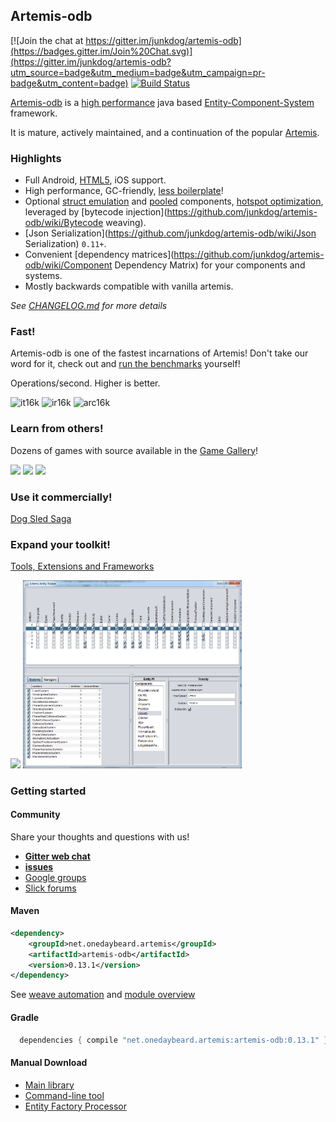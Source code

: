 ## Artemis-odb

[![Join the chat at https://gitter.im/junkdog/artemis-odb](https://badges.gitter.im/Join%20Chat.svg)](https://gitter.im/junkdog/artemis-odb?utm_source=badge&utm_medium=badge&utm_campaign=pr-badge&utm_content=badge)
[![Build Status](https://travis-ci.org/junkdog/artemis-odb.svg)](https://travis-ci.org/junkdog/artemis-odb)


[Artemis-odb](https://github.com/junkdog/artemis-odb/wiki/About) is a [high performance](https://github.com/junkdog/entity-system-benchmarks) java based [Entity-Component-System](https://github.com/junkdog/artemis-odb/wiki/Introduction-to-Entity-Systems) framework.

It is mature, actively maintained, and a continuation of the popular [Artemis](http://gamadu.com/artemis/).

### Highlights

- Full Android, [HTML5](https://github.com/junkdog/artemis-odb/wiki/GWT), iOS support.
- High performance, GC-friendly, [less boilerplate](https://github.com/junkdog/artemis-odb/wiki/@Wire)!
- Optional [struct emulation](https://github.com/junkdog/artemis-odb/wiki/Packed-Weaver) and [pooled](https://github.com/junkdog/artemis-odb/wiki/@PooledWeaver) components, [hotspot optimization](https://github.com/junkdog/artemis-odb/wiki/Hotspot-Optimization), leveraged by [bytecode injection](https://github.com/junkdog/artemis-odb/wiki/Bytecode weaving).
- [Json Serialization](https://github.com/junkdog/artemis-odb/wiki/Json Serialization) `0.11+`.
- Convenient [dependency matrices](https://github.com/junkdog/artemis-odb/wiki/Component Dependency Matrix) for your components and systems.
- Mostly backwards compatible with vanilla artemis.

_See [CHANGELOG.md](https://github.com/junkdog/artemis-odb/blob/master/CHANGELOG.md) for more details_

### Fast!

Artemis-odb is one of the fastest incarnations of Artemis! 
Don't take our word for it, check out and [run the benchmarks](https://github.com/junkdog/entity-system-benchmarks) yourself!

Operations/second. Higher is better.

![it16k][it16k] ![ir16k][ir16k] ![arc16k][arc16k]

 [it1k]: http://junkdog.github.io/images/ecs-bench/iteration__1024_entities.png
 [it4k]: http://junkdog.github.io/images/ecs-bench/iteration__4096_entities.png
 [it16k]: http://junkdog.github.io/images/ecs-bench/iteration__16384_entities.png
 [it65k]: http://junkdog.github.io/images/ecs-bench/iteration__65536_entities.png
 [ir1k]: http://junkdog.github.io/images/ecs-bench/insert_remove__1024_entities.png
 [ir4k]: http://junkdog.github.io/images/ecs-bench/insert_remove__4096_entities.png
 [ir16k]: http://junkdog.github.io/images/ecs-bench/insert_remove__16384_entities.png
 [ir65k]: http://junkdog.github.io/images/ecs-bench/insert_remove__65536_entities.png 
 [arc1k]: http://junkdog.github.io/images/ecs-bench/add_remove_components__1024_entities.png
 [arc4k]: http://junkdog.github.io/images/ecs-bench/add_remove_components__4096_entities.png
 [arc16k]: http://junkdog.github.io/images/ecs-bench/add_remove_components__16384_entities.png
 [arc64k]: http://junkdog.github.io/images/ecs-bench/add_remove_components__65536_entities.png 

### Learn from others!

Dozens of games with source available in the [Game Gallery](https://github.com/junkdog/artemis-odb/wiki/Game-Gallery)!

<img src="http://i.imgur.com/DHy5k6h.png" width="235">
<img src="http://tikotepadventure.com/files/tikotep/201507/monolith.gif" width="235">
<img src="http://ludumdare.com/compo/wp-content/compo2//375043/22396-shot2.png-eq-900-500.jpg" width="235">

### Use it commercially!

[Dog Sled Saga](http://www.dogsledsaga.com/)

### Expand your toolkit!

 [Tools, Extensions and Frameworks](https://github.com/junkdog/artemis-odb/wiki/Extensions)

[<img src="https://raw.githubusercontent.com/wiki/junkdog/artemis-odb/images/cdm.png" width="350">](http://junkdog.github.io/matrix.html)
[<img src="https://github.com/Namek/artemis-odb-entity-tracker/raw/master/screenshot.png" width="350">](https://github.com/Namek/artemis-odb-entity-tracker)

### Getting started

#### Community

Share your thoughts and questions with us!

- **[Gitter web chat](https://gitter.im/junkdog/artemis-odb)**
- **[issues](https://github.com/junkdog/artemis-odb/issues)**
- [Google groups](https://groups.google.com/forum/#!forum/artemis-odb)
- [Slick forums](http://slick.ninjacave.com/forum/viewforum.php?f=28)

#### Maven
```xml
<dependency>
	<groupId>net.onedaybeard.artemis</groupId>
	<artifactId>artemis-odb</artifactId>
	<version>0.13.1</version>
</dependency>
```

See [weave automation](https://github.com/junkdog/artemis-odb/wiki/Weave-Automation) and [module overview](https://github.com/junkdog/artemis-odb/wiki/Module-Overview)

#### Gradle
```groovy
  dependencies { compile "net.onedaybeard.artemis:artemis-odb:0.13.1" }
```

#### Manual Download

 - [Main library](http://repo1.maven.org/maven2/net/onedaybeard/artemis/artemis-odb/0.13.1/) 
 - [Command-line tool](http://repo1.maven.org/maven2/net/onedaybeard/artemis/artemis-odb-cli/0.13.1/)
 - [Entity Factory Processor](http://repo1.maven.org/maven2/net/onedaybeard/artemis/artemis-odb-processor/0.13.1/)

